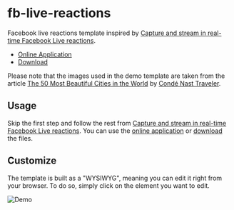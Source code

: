 # fb-live-reactions

Facebook live reactions template inspired by [Capture and stream in real-time Facebook Live reactions](https://socialwall.me/en/capture-stream-in-real-time-facebook-live-reactions/#).

* [Online Application](https://wizbii.github.io/fb-live-reactions/)
* [Download](https://github.com/wizbii/fb-live-reactions/archive/gh-pages.zip)

Please note that the images used in the demo template are taken from the article [The 50 Most Beautiful Cities in the World](http://www.cntraveler.com/galleries/2016-01-08/the-50-most-beautiful-cities-in-the-world) by [Condé Nast Traveler](http://www.cntraveler.com/).

## Usage

Skip the first step and follow the rest from [Capture and stream in real-time Facebook Live reactions](https://socialwall.me/en/capture-stream-in-real-time-facebook-live-reactions/#).
You can use the [online application](https://wizbii.github.io/fb-live-reactions/) or [download](https://github.com/wizbii/fb-live-reactions/archive/gh-pages.zip) the files.

## Customize

The template is built as a "WYSIWYG", meaning you can edit it right from your browser.
To do so, simply click on the element you want to edit.

![Demo](demo.gif)
